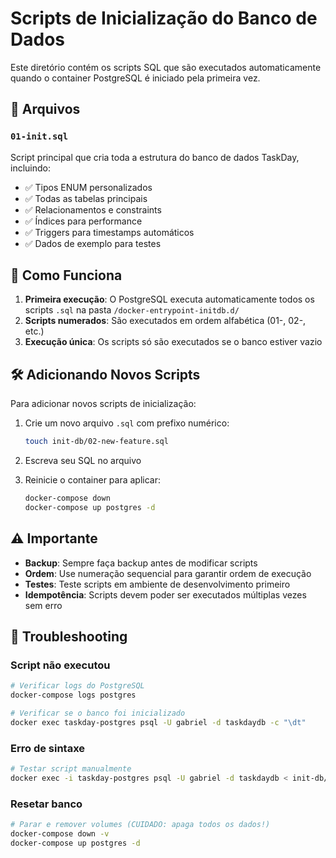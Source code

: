 # Scripts de Inicialização do Banco de Dados

Este diretório contém os scripts SQL que são executados automaticamente quando o container PostgreSQL é iniciado pela primeira vez.

## 📁 Arquivos

### `01-init.sql`
Script principal que cria toda a estrutura do banco de dados TaskDay, incluindo:
- ✅ Tipos ENUM personalizados
- ✅ Todas as tabelas principais
- ✅ Relacionamentos e constraints
- ✅ Índices para performance
- ✅ Triggers para timestamps automáticos
- ✅ Dados de exemplo para testes

## 🔄 Como Funciona

1. **Primeira execução**: O PostgreSQL executa automaticamente todos os scripts `.sql` na pasta `/docker-entrypoint-initdb.d/`
2. **Scripts numerados**: São executados em ordem alfabética (01-, 02-, etc.)
3. **Execução única**: Os scripts só são executados se o banco estiver vazio

## 🛠️ Adicionando Novos Scripts

Para adicionar novos scripts de inicialização:

1. Crie um novo arquivo `.sql` com prefixo numérico:
   ```bash
   touch init-db/02-new-feature.sql
   ```

2. Escreva seu SQL no arquivo

3. Reinicie o container para aplicar:
   ```bash
   docker-compose down
   docker-compose up postgres -d
   ```

## ⚠️ Importante

- **Backup**: Sempre faça backup antes de modificar scripts
- **Ordem**: Use numeração sequencial para garantir ordem de execução
- **Testes**: Teste scripts em ambiente de desenvolvimento primeiro
- **Idempotência**: Scripts devem poder ser executados múltiplas vezes sem erro

## 🔧 Troubleshooting

### Script não executou
```bash
# Verificar logs do PostgreSQL
docker-compose logs postgres

# Verificar se o banco foi inicializado
docker exec taskday-postgres psql -U gabriel -d taskdaydb -c "\dt"
```

### Erro de sintaxe
```bash
# Testar script manualmente
docker exec -i taskday-postgres psql -U gabriel -d taskdaydb < init-db/01-init.sql
```

### Resetar banco
```bash
# Parar e remover volumes (CUIDADO: apaga todos os dados!)
docker-compose down -v
docker-compose up postgres -d
```
